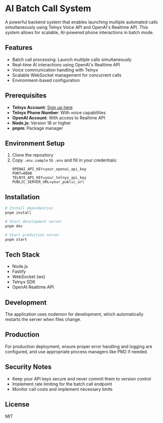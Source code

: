 # AI Batch Call System

A powerful backend system that enables launching multiple automated calls simultaneously using Telnyx Voice API and OpenAI's Realtime API. This system allows for scalable, AI-powered phone interactions in batch mode.

## Features

- Batch call processing: Launch multiple calls simultaneously
- Real-time AI interactions using OpenAI's Realtime API
- Voice communication handling with Telnyx
- Scalable WebSocket management for concurrent calls
- Environment-based configuration

## Prerequisites

- **Telnyx Account**: [Sign up here](https://telnyx.com/sign-up)
- **Telnyx Phone Number**: With voice capabilities
- **OpenAI Account**: With access to Realtime API
- **Node.js**: Version 18 or higher
- **pnpm**: Package manager

## Environment Setup

1. Clone the repository
2. Copy `.env.sample` to `.env` and fill in your credentials:
   ```
   OPENAI_API_KEY=your_openai_api_key
   PORT=8000
   TELNYX_API_KEY=your_telnyx_api_key
   PUBLIC_SERVER_URL=your_public_url
   ```

## Installation

```bash
# Install dependencies
pnpm install

# Start development server
pnpm dev

# Start production server
pnpm start
```

## Tech Stack

- Node.js
- Fastify
- WebSocket (ws)
- Telnyx SDK
- OpenAI Realtime API

## Development

The application uses nodemon for development, which automatically restarts the server when files change.

## Production

For production deployment, ensure proper error handling and logging are configured, and use appropriate process managers like PM2 if needed.

## Security Notes

- Keep your API keys secure and never commit them to version control
- Implement rate limiting for the batch call endpoint
- Monitor call costs and implement necessary limits

## License

MIT
